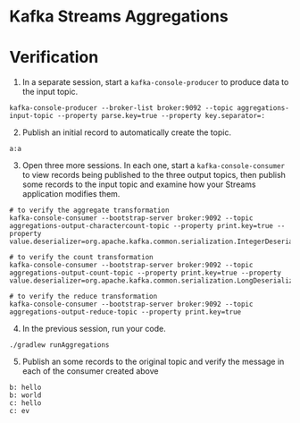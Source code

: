 # Kafka Streams Aggregations

# Verification

1. In a separate session, start a `kafka-console-producer` to produce data to the input topic.
```shell 
kafka-console-producer --broker-list broker:9092 --topic aggregations-input-topic --property parse.key=true --property key.separator=:
```


2. Publish an initial record to automatically create the topic.
```shell
a:a
```

3. Open three more sessions. In each one, start a `kafka-console-consumer` to view records being published to the three output topics, then publish some records to the input topic and examine how your Streams application modifies them.

```shell
# to verify the aggregate transformation
kafka-console-consumer --bootstrap-server broker:9092 --topic aggregations-output-charactercount-topic --property print.key=true --property value.deserializer=org.apache.kafka.common.serialization.IntegerDeserializer

# to verify the count transformation
kafka-console-consumer --bootstrap-server broker:9092 --topic aggregations-output-count-topic --property print.key=true --property value.deserializer=org.apache.kafka.common.serialization.LongDeserializer

# to verify the reduce transformation
kafka-console-consumer --bootstrap-server broker:9092 --topic aggregations-output-reduce-topic --property print.key=true
```
4. In the previous session, run your code.
```shell
./gradlew runAggregations
```

5. Publish an some records to the original topic and verify the message in each of the consumer created above
```shell
b: hello
b: world
c: hello
c: ev
```